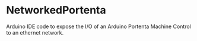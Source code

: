 # NetworkedPortenta
Arduino IDE code to expose the I/O of an Arduino Portenta Machine Control to an ethernet network. 
